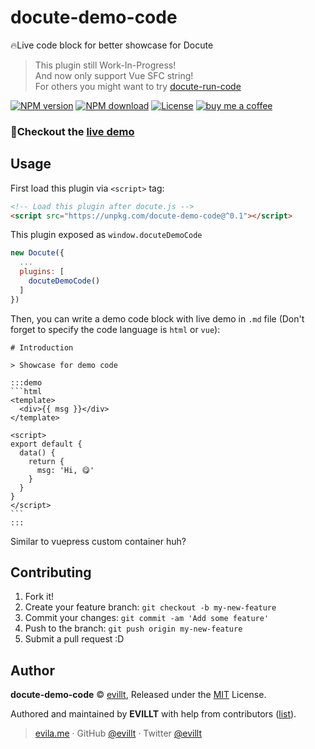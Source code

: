 # docute-demo-code

🔥Live code block for better showcase for Docute

> This plugin still Work-In-Progress!  
> And now only support Vue SFC string!  
> For others you might want to try [docute-run-code](https://github.com/egoist/docute-plugins/tree/master/packages/run-code)

[![NPM version](https://badgen.net/npm/v/docute-demo-code)](https://npmjs.com/package/docute-demo-code)
[![NPM download](https://badgen.net/npm/dm/docute-demo-code)](https://npmjs.com/package/docute-demo-code)
[![License](https://badgen.net/npm/license/docute-demo-code)](./LICENSE)
[![buy me a coffee](https://badgen.net/badge/buy%20me%20a/coffee/a71)](https://patreon.com/evillt)

### 🤗Checkout the [live demo](https://docute-demo-code.now.sh)

## Usage

First load this plugin via `<script>` tag:

```html
<!-- Load this plugin after docute.js -->
<script src="https://unpkg.com/docute-demo-code@^0.1"></script>
```

This plugin exposed as `window.docuteDemoCode`

```js
new Docute({
  ...
  plugins: [
    docuteDemoCode()
  ]
})
```

Then, you can write a demo code block with live demo in `.md` file
(Don't forget to specify the code language is `html` or `vue`):

    # Introduction

    > Showcase for demo code

    :::demo
    ```html
    <template>
      <div>{{ msg }}</div>
    </template>

    <script>
    export default {
      data() {
        return {
          msg: 'Hi, 😋'
        }
      }
    }
    </script>
    ```
    :::

Similar to vuepress custom container huh?

## Contributing

1. Fork it!
2. Create your feature branch: `git checkout -b my-new-feature`
3. Commit your changes: `git commit -am 'Add some feature'`
4. Push to the branch: `git push origin my-new-feature`
5. Submit a pull request :D

## Author

**docute-demo-code** © [evillt](https://github.com/evillt), Released under the [MIT](./LICENSE) License.

Authored and maintained by **EVILLT** with help from contributors ([list](https://github.com/evillt/docute-demo-code/contributors)).

> [evila.me](https://evila.me) · GitHub [@evillt](https://github.com/evillt) · Twitter [@evillt](https://twitter.com/evillt)
